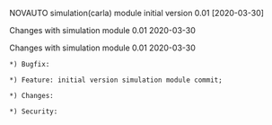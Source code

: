 NOVAUTO simulation(carla) module initial version 0.01 [2020-03-30]



Changes with simulation module 0.01    2020-03-30





Changes with simulation module 0.01    2020-03-30

    *) Bugfix:

    *) Feature: initial version simulation module commit;

    *) Changes:
 
    *) Security:

         

